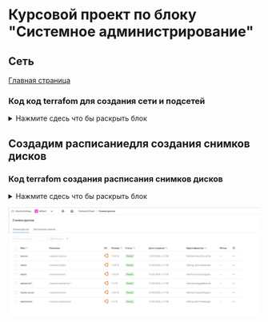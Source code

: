 # Курсовой проект по блоку "Системное администрирование"

## Сеть
[Главная страница](https://github.com/ysatii/Course_project_on_the_block_System_Administration/blob/main/README.md)





### Код код terrafom для создания сети и подсетей
<details>
<summary>Нажмите сдесь что бы раскрыть блок</summary>

```
#network
resource "yandex_vpc_network" "bastionet" {
  name = "bastionet"
}

#subnets
resource "yandex_vpc_subnet" "web-sub-a" {
  name = "web-sub-a"
  v4_cidr_blocks = ["10.0.1.0/24"]
  zone           = "ru-central1-a"
  network_id     = yandex_vpc_network.bastionet.id
  route_table_id = yandex_vpc_route_table.bastion-route.id
   
}

resource "yandex_vpc_subnet" "web-sub-b" {
  name = "web-sub-b"
  v4_cidr_blocks = ["10.0.2.0/24"]
  zone           = "ru-central1-b"
  network_id     = yandex_vpc_network.bastionet.id
  route_table_id = yandex_vpc_route_table.bastion-route.id
   
}

resource "yandex_vpc_subnet" "external" {
  name = "external"
  v4_cidr_blocks = ["10.0.3.0/24"]
  zone           = "ru-central1-a"
  network_id     = yandex_vpc_network.bastionet.id
}
```
</details>

## Создадим расписаниедля создания снимков дисков
### Код  terrafom создания расписания снимков дисков 
<details>
<summary>Нажмите сдесь что бы раскрыть блок</summary>

```

```

</details>




![Скриншот 1](https://github.com/ysatii/Course_project_on_the_block_System_Administration/blob/main/img/backup1_2.jpg)  

